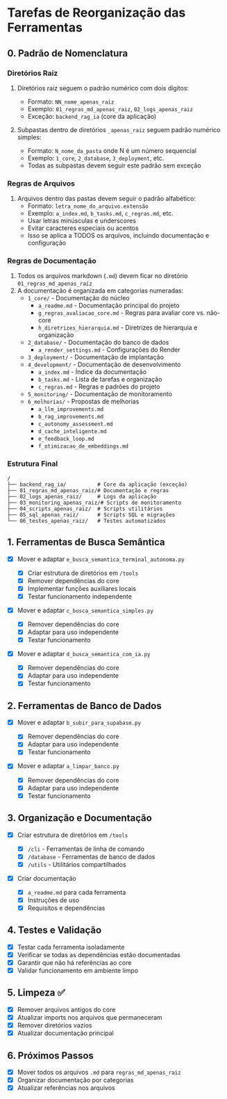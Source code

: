 # Tarefas de Reorganização das Ferramentas

## 0. Padrão de Nomenclatura

### Diretórios Raiz

1. Diretórios raiz seguem o padrão numérico com dois dígitos:

   - Formato: `NN_nome_apenas_raiz`
   - Exemplo: `01_regras_md_apenas_raiz`, `02_logs_apenas_raiz`
   - Exceção: `backend_rag_ia` (core da aplicação)

2. Subpastas dentro de diretórios `_apenas_raiz` seguem padrão numérico simples:
   - Formato: `N_nome_da_pasta` onde N é um número sequencial
   - Exemplo: `1_core`, `2_database`, `3_deployment`, etc.
   - Todas as subpastas devem seguir este padrão sem exceção

### Regras de Arquivos

1. Arquivos dentro das pastas devem seguir o padrão alfabético:
   - Formato: `letra_nome_do_arquivo.extensão`
   - Exemplo: `a_index.md`, `b_tasks.md`, `c_regras.md`, etc.
   - Usar letras minúsculas e underscores
   - Evitar caracteres especiais ou acentos
   - Isso se aplica a TODOS os arquivos, incluindo documentação e configuração

### Regras de Documentação

1. Todos os arquivos markdown (`.md`) devem ficar no diretório `01_regras_md_apenas_raiz`
2. A documentação é organizada em categorias numeradas:
   - `1_core/` - Documentação do núcleo
     - `a_readme.md` - Documentação principal do projeto
     - `g_regras_avaliacao_core.md` - Regras para avaliar core vs. não-core
     - `h_diretrizes_hierarquia.md` - Diretrizes de hierarquia e organização
   - `2_database/` - Documentação do banco de dados
     - `a_render_settings.md` - Configurações do Render
   - `3_deployment/` - Documentação de implantação
   - `4_development/` - Documentação de desenvolvimento
     - `a_index.md` - Índice da documentação
     - `b_tasks.md` - Lista de tarefas e organização
     - `c_regras.md` - Regras e padrões do projeto
   - `5_monitoring/` - Documentação de monitoramento
   - `6_melhorias/` - Propostas de melhorias
     - `a_llm_improvements.md`
     - `b_rag_improvements.md`
     - `c_autonomy_assessment.md`
     - `d_cache_inteligente.md`
     - `e_feedback_loop.md`
     - `f_otimizacao_de_embeddings.md`

### Estrutura Final

```
/
├── backend_rag_ia/          # Core da aplicação (exceção)
├── 01_regras_md_apenas_raiz/# Documentação e regras
├── 02_logs_apenas_raiz/     # Logs da aplicação
├── 03_monitoring_apenas_raiz/# Scripts de monitoramento
├── 04_scripts_apenas_raiz/  # Scripts utilitários
├── 05_sql_apenas_raiz/      # Scripts SQL e migrações
└── 06_testes_apenas_raiz/   # Testes automatizados
```

## 1. Ferramentas de Busca Semântica

- [x] Mover e adaptar `e_busca_semantica_terminal_autonoma.py`

  - [x] Criar estrutura de diretórios em `/tools`
  - [x] Remover dependências do core
  - [x] Implementar funções auxiliares locais
  - [x] Testar funcionamento independente

- [x] Mover e adaptar `c_busca_semantica_simples.py`

  - [x] Remover dependências do core
  - [x] Adaptar para uso independente
  - [x] Testar funcionamento

- [x] Mover e adaptar `d_busca_semantica_com_ia.py`
  - [x] Remover dependências do core
  - [x] Adaptar para uso independente
  - [x] Testar funcionamento

## 2. Ferramentas de Banco de Dados

- [x] Mover e adaptar `b_subir_para_supabase.py`

  - [x] Remover dependências do core
  - [x] Adaptar para uso independente
  - [x] Testar funcionamento

- [x] Mover e adaptar `a_limpar_banco.py`
  - [x] Remover dependências do core
  - [x] Adaptar para uso independente
  - [x] Testar funcionamento

## 3. Organização e Documentação

- [x] Criar estrutura de diretórios em `/tools`

  - [x] `/cli` - Ferramentas de linha de comando
  - [x] `/database` - Ferramentas de banco de dados
  - [x] `/utils` - Utilitários compartilhados

- [x] Criar documentação
  - [x] `a_readme.md` para cada ferramenta
  - [x] Instruções de uso
  - [x] Requisitos e dependências

## 4. Testes e Validação

- [x] Testar cada ferramenta isoladamente
- [x] Verificar se todas as dependências estão documentadas
- [x] Garantir que não há referências ao core
- [x] Validar funcionamento em ambiente limpo

## 5. Limpeza ✅

- [x] Remover arquivos antigos do core
- [x] Atualizar imports nos arquivos que permaneceram
- [x] Remover diretórios vazios
- [x] Atualizar documentação principal

## 6. Próximos Passos

- [x] Mover todos os arquivos `.md` para `regras_md_apenas_raiz`
- [x] Organizar documentação por categorias
- [x] Atualizar referências nos arquivos

